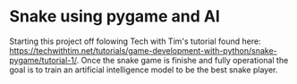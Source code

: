 # Snake using pygame and AI
Starting this project off folowing Tech with Tim's tutorial found here: https://techwithtim.net/tutorials/game-development-with-python/snake-pygame/tutorial-1/.
Once the snake game is finishe and fully operational the goal is to train an artificial intelligence model to be the best snake player. 
